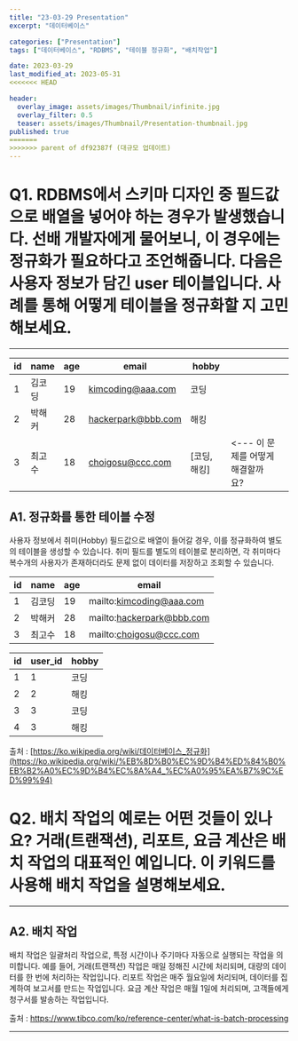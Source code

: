 ```yaml
---
title: "23-03-29 Presentation"
excerpt: "데이터베이스"

categories: ["Presentation"]
tags: ["데이터베이스", "RDBMS", "테이블 정규화", "배치작업"]

date: 2023-03-29
last_modified_at: 2023-05-31
<<<<<<< HEAD

header:
  overlay_image: assets/images/Thumbnail/infinite.jpg
  overlay_filter: 0.5 
  teaser: assets/images/Thumbnail/Presentation-thumbnail.jpg
published: true
=======
>>>>>>> parent of df92387f (대규모 업데이트)
---
```

# Q1. RDBMS에서 스키마 디자인 중 필드값으로 배열을 넣어야 하는 경우가 발생했습니다. 선배 개발자에게 물어보니, 이 경우에는 정규화가 필요하다고 조언해줍니다. 다음은 사용자 정보가 담긴 user 테이블입니다. 사례를 통해 어떻게 테이블을 정규화할 지 고민해보세요.
---

| id | name | age | email | hobby |  |  |
| --- | --- | --- | --- | --- | --- | --- |
| 1 | 김코딩 | 19 | kimcoding@aaa.com | 코딩 |  |  |
| 2 | 박해커 | 28 | hackerpark@bbb.com | 해킹 |  |  |
| 3 | 최고수 | 18 | choigosu@ccc.com | [코딩, 해킹] | <--- 이 문제를 어떻게 해결할까요? |  |

## A1. 정규화를 통한 테이블 수정

사용자 정보에서 취미(Hobby) 필드값으로 배열이 들어갈 경우, 이를 정규화하여 별도의 테이블을 생성할 수 있습니다. 취미 필드를 별도의 테이블로 분리하면, 각 취미마다 복수개의 사용자가 존재하더라도 문제 없이 데이터를 저장하고 조회할 수 있습니다.

| id | name | age | email |
| --- | --- | --- | --- |
| 1 | 김코딩 | 19 | mailto:kimcoding@aaa.com |
| 2 | 박해커 | 28 | mailto:hackerpark@bbb.com |
| 3 | 최고수 | 18 | mailto:choigosu@ccc.com |

| id | user_id | hobby |
| --- | --- | --- |
| 1 | 1 | 코딩 |
| 2 | 2 | 해킹 |
| 3 | 3 | 코딩 |
| 4 | 3 | 해킹 |

출처 : [https://ko.wikipedia.org/wiki/데이터베이스_정규화](https://ko.wikipedia.org/wiki/%EB%8D%B0%EC%9D%B4%ED%84%B0%EB%B2%A0%EC%9D%B4%EC%8A%A4_%EC%A0%95%EA%B7%9C%ED%99%94)

# Q2. 배치 작업의 예로는 어떤 것들이 있나요? **거래(트랜잭션), 리포트, 요금 계산**은 배치 작업의 대표적인 예입니다. 이 키워드를 사용해 배치 작업을 설명해보세요.

---

## A2. 배치 작업

배치 작업은 일괄처리 작업으로, 특정 시간이나 주기마다 자동으로 실행되는 작업을 의미합니다. 예를 들어, 거래(트랜잭션) 작업은 매일 정해진 시간에 처리되며, 대량의 데이터를 한 번에 처리하는 작업입니다. 리포트 작업은 매주 월요일에 처리되며, 데이터를 집계하여 보고서를 만드는 작업입니다. 요금 계산 작업은 매월 1일에 처리되며, 고객들에게 청구서를 발송하는 작업입니다.

출처 : https://www.tibco.com/ko/reference-center/what-is-batch-processing



---